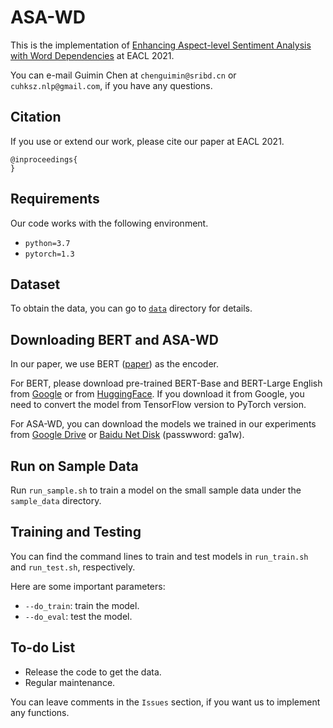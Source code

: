 # ASA-WD

This is the implementation of [Enhancing Aspect-level Sentiment Analysis with Word Dependencies]() at EACL 2021.

You can e-mail Guimin Chen at `chenguimin@sribd.cn` or `cuhksz.nlp@gmail.com`, if you have any questions.

## Citation

If you use or extend our work, please cite our paper at EACL 2021.

```
@inproceedings{
}
```

## Requirements

Our code works with the following environment.
* `python=3.7`
* `pytorch=1.3`

## Dataset

To obtain the data, you can go to [`data`](./data) directory for details.

## Downloading BERT and ASA-WD

In our paper, we use BERT ([paper](https://www.aclweb.org/anthology/N19-1423/)) as the encoder.

For BERT, please download pre-trained BERT-Base and BERT-Large English from [Google](https://github.com/google-research/bert) or from [HuggingFace](https://s3.amazonaws.com/models.huggingface.co/bert/bert-base-chinese.tar.gz). If you download it from Google, you need to convert the model from TensorFlow version to PyTorch version.

For ASA-WD, you can download the models we trained in our experiments from [Google Drive](https://drive.google.com/drive/folders/1dFOZ1GXsbzQdLRiOP1JHGUAHeuJOugRn?usp=sharing) or [Baidu Net Disk](https://pan.baidu.com/s/1CKW5Z0Rc2LPkAACI864OZw) (passwword: ga1w).

## Run on Sample Data

Run `run_sample.sh` to train a model on the small sample data under the `sample_data` directory.

## Training and Testing

You can find the command lines to train and test models in `run_train.sh` and `run_test.sh`, respectively.

Here are some important parameters:

* `--do_train`: train the model.
* `--do_eval`: test the model.

## To-do List

* Release the code to get the data.
* Regular maintenance.

You can leave comments in the `Issues` section, if you want us to implement any functions.

